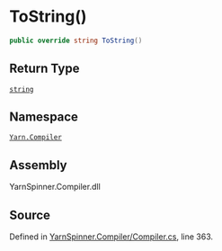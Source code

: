 # ToString\(\)

```csharp
public override string ToString()
```

## Return Type

[`string`](https://docs.microsoft.com/dotnet/api/System.String)

## Namespace

[`Yarn.Compiler`](../)

## Assembly

YarnSpinner.Compiler.dll

## Source

Defined in [YarnSpinner.Compiler/Compiler.cs](https://github.com/YarnSpinnerTool/YarnSpinner//blob/develop/YarnSpinner.Compiler/Compiler.cs#L363), line 363.

